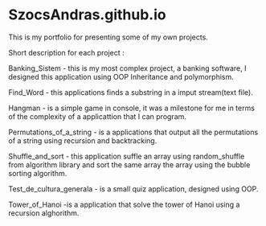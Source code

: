 # SzocsAndras.github.io
This is my portfolio for presenting some of my own projects.

Short description for each project :

Banking_Sistem - this is my most complex project, a banking software, I designed this application using OOP Inheritance and polymorphism.

Find_Word - this applications finds a substring in a imput stream(text file).

Hangman - is a simple game in console, it was a milestone for me in terms of the complexity of a applicattion that I can program.

Permutations_of_a_string - is a applications that output all the permutations of a string using recursion and backtracking.

Shuffle_and_sort - this application suffle an array using random_shuffle from algorithm library and sort the same array the array using the bubble sorting algorithm.

Test_de_cultura_generala - is a small quiz application, designed using OOP.

Tower_of_Hanoi -is a application that solve the tower of Hanoi using a recursion alghorithm. 
